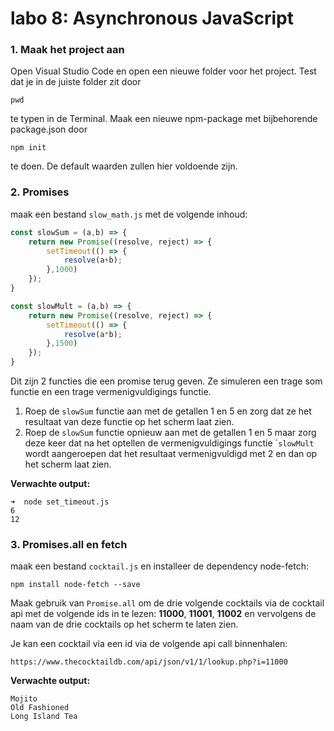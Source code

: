 # labo 8: Asynchronous JavaScript

### 1. Maak het project aan

Open Visual Studio Code en open een nieuwe folder voor het project. Test dat je in de juiste folder zit door 

```text
pwd
```

te typen in de Terminal. Maak een nieuwe npm-package met bijbehorende package.json door 

```text
npm init
```

te doen. De default waarden zullen hier voldoende zijn.

### **2. Promises**

maak een bestand `slow_math.js` met de volgende inhoud:

```javascript
const slowSum = (a,b) => {
    return new Promise((resolve, reject) => {
        setTimeout(() => {
            resolve(a+b);
        },1000)
    });
}

const slowMult = (a,b) => {
    return new Promise((resolve, reject) => {
        setTimeout(() => {
            resolve(a*b);
        },1500)
    });
}
```

Dit zijn 2 functies die een promise terug geven. Ze simuleren een trage som functie en een trage vermenigvuldigings functie. 

1. Roep de `slowSum` functie aan met de getallen 1 en 5 en zorg dat ze het resultaat van deze functie op het scherm laat zien.
2. Roep de `slowSum` functie opnieuw aan met de getallen 1 en 5 maar zorg deze keer dat na het optellen de vermenigvuldigings functie \``slowMult` wordt aangeroepen dat het resultaat vermenigvuldigd met 2 en dan op het scherm laat zien.

**Verwachte output:**

```text
➜  node set_timeout.js
6
12
```

### **3. Promises.all en fetch**

maak een bestand `cocktail.js` en installeer de dependency node-fetch:

```text
npm install node-fetch --save
```

Maak gebruik van `Promise.all` om de drie volgende cocktails via de cocktail api met de volgende ids in te lezen: **11000**, **11001**, **11002** en vervolgens de naam van de drie cocktails op het scherm te laten zien. 

Je kan een cocktail via een id via de volgende api call binnenhalen:

```text
https://www.thecocktaildb.com/api/json/v1/1/lookup.php?i=11000
```

**Verwachte output:**

```text
Mojito
Old Fashioned
Long Island Tea
```

